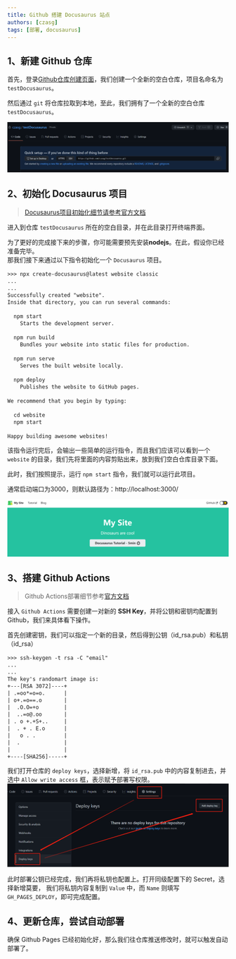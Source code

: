 ```yaml
---
title: Github 搭建 Docusaurus 站点
authors: [czasg]
tags: [部署, docusaurus]
---
```


<!--truncate-->

## 1、新建 Github 仓库
首先，登录[Github仓库创建页面](https://github.com/new)，我们创建一个全新的空白仓库，项目名命名为 `testDocusaurus`。

然后通过 `git` 将仓库拉取到本地，至此，我们拥有了一个全新的空白仓库 `testDocusaurus`。  

![](gitindex.png)

## 2、初始化 Docusaurus 项目
> [Docusaurus项目初始化细节请参考官方文档](https://docusaurus.io/zh-CN/docs/installation)

进入到仓库 `testDocusaurus` 所在的空白目录，并在此目录打开终端界面。

为了更好的完成接下来的步骤，你可能需要预先安装**nodejs**。在此，假设你已经准备完毕。  
那我们接下来通过以下指令初始化一个 `Docusaurus` 项目。
```shell script
>>> npx create-docusaurus@latest website classic
...
...
Successfully created "website".
Inside that directory, you can run several commands:

  npm start
    Starts the development server.

  npm run build
    Bundles your website into static files for production.

  npm run serve
    Serves the built website locally.

  npm deploy
    Publishes the website to GitHub pages.

We recommend that you begin by typing:

  cd website
  npm start

Happy building awesome websites!
```

该指令运行完后，会输出一些简单的运行指令，而且我们应该可以看到一个 `website` 的目录，我们先将里面的内容剪贴出来，放到我们空白仓库目录下面。

此时，我们按照提示，运行 `npm start` 指令，我们就可以运行此项目。

通常启动端口为3000，则默认路径为：http://localhost:3000/  

![](websiteindex.png)

## 3、搭建 Github Actions
> Github Actions部署细节参考[官方文档](https://docusaurus.io/zh-CN/docs/deployment#deploying-to-github-pages)

接入 `Github Actions` 需要创建一对新的 **SSH Key**，并将公钥和密钥均配置到 Github，我们来具体看下操作。

首先创建密钥，我们可以指定一个新的目录，然后得到公钥（id_rsa.pub）和私钥（id_rsa）
```shell script
>>> ssh-keygen -t rsa -C "email"
...
...
The key's randomart image is:
+---[RSA 3072]----+
| .=oo*=o=o.      |
| o+.=o==.o       |
|  .O.O=+o        |
|  ..=o@.oo       |
| . o +.+S+..     |
|  . + . E.o      |
|   o . .         |
|  .              |
|                 |
+----[SHA256]-----+
```

我们打开仓库的 `deploy keys`，选择新增，将 `id_rsa.pub` 中的内容复制进去，并选中 `Allow write access` 框，表示赋予部署写权限。
![](deploykey.png)

此时部署公钥已经完成，我们再将私钥也配置上。打开同级配置下的 Secret，选择新增莫要，
我们将私钥内容复制到 `Value` 中，而 `Name` 则填写 `GH_PAGES_DEPLOY`，即可完成配置。

## 4、更新仓库，尝试自动部署

确保 Github Pages 已经初始化好，那么我们往仓库推送修改时，就可以触发自动部署了。
